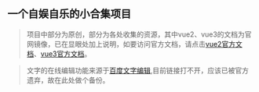 ## 一个自娱自乐的小合集项目


>项目中部分为原创，部分为各处收集的资源，其中vue2、vue3的文档为官网镜像，已在显眼处加上说明，如要访问官方文档，请点击[vue2官方文档](https://cn.vuejs.org/)、[vue3官方文档](https://v3.cn.vuejs.org/)。

>文字的在线编辑功能来源于[百度文字编辑](https://font.baidu.com/editor/),目前链接打不开，应该已被官方遗弃，故在此处做个备份。

